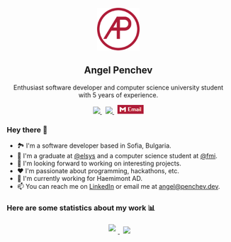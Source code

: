<p align="center">
  <img width=96px src="./docs/assets/logo-256x256.png" />
  <h2 align="center">Angel Penchev</h2>
  <p align="center">Enthusiast software developer and computer science university student with 5 years of experience.</p>
</p>
<p align="center">
  <a href="https://github.com/angel-penchev/">
    <img src="https://img.shields.io/badge/GitHub-100000?style=flat-square&logo=github&logoColor=white" />
  </a>
  &nbsp;
  <a href="https://www.linkedin.com/in/angel-penchev/">
    <img src="https://img.shields.io/badge/LinkedIn-0077B5?style=flat-square&logo=linkedin&logoColor=white" />
  </a>
  &nbsp;
  <a href="mailto:angel@penchev.dev">
    <img src="./docs/assets/email-badge.png" />
  </a>
</p>

### Hey there 👋
- 🏞 I'm a software developer based in Sofia, Bulgaria.
- 🌱 I'm a graduate at [@elsys](https://github.com/elsys/) and a computer science student at [@fmi](https://github.com/fmi/).
- 👀 I'm looking forward to working on interesting projects.
- ❤ I'm passionate about programming, hackathons, etc.
- 💼 I'm currently working for Haemimont AD.
- 📫 You can reach me on [LinkedIn](https://www.linkedin.com/in/angel-penchev/) or email me at angel@penchev.dev.


### Here are some statistics about my work 📊
<p align="center">
  <a href="https://github.com/angel-penchev/">
    <img style="margin: 5px;" src="https://github-readme-stats.vercel.app/api?username=angel-penchev&count_private=true&theme=dracula&show_icons=true&include_all_commits=true&custom_title=GitHub%20Stats&line_height=28.5" />
  </a>
  &nbsp;
  <a href="https://github.com/angel-penchev/">
    <img margin=66px src="https://github-readme-stats.vercel.app/api/top-langs/?username=angel-penchev&hide=ShaderLab&layout=compact&langs_count=10&exclude_repo=ProjectBlank&card_width=275&theme=dracula" />
  </a>
</p>
